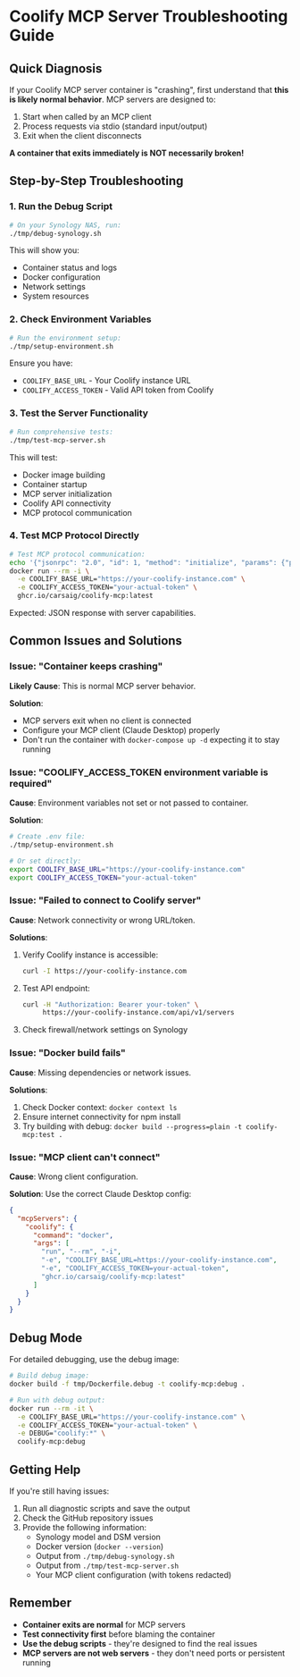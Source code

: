 # Coolify MCP Server Troubleshooting Guide

## Quick Diagnosis

If your Coolify MCP server container is "crashing", first understand that **this is likely normal behavior**. MCP servers are designed to:

1. Start when called by an MCP client
2. Process requests via stdio (standard input/output)
3. Exit when the client disconnects

**A container that exits immediately is NOT necessarily broken!**

## Step-by-Step Troubleshooting

### 1. Run the Debug Script

```bash
# On your Synology NAS, run:
./tmp/debug-synology.sh
```

This will show you:
- Container status and logs
- Docker configuration
- Network settings
- System resources

### 2. Check Environment Variables

```bash
# Run the environment setup:
./tmp/setup-environment.sh
```

Ensure you have:
- `COOLIFY_BASE_URL` - Your Coolify instance URL
- `COOLIFY_ACCESS_TOKEN` - Valid API token from Coolify

### 3. Test the Server Functionality

```bash
# Run comprehensive tests:
./tmp/test-mcp-server.sh
```

This will test:
- Docker image building
- Container startup
- MCP server initialization
- Coolify API connectivity
- MCP protocol communication

### 4. Test MCP Protocol Directly

```bash
# Test MCP protocol communication:
echo '{"jsonrpc": "2.0", "id": 1, "method": "initialize", "params": {"protocolVersion": "2024-11-05", "capabilities": {}, "clientInfo": {"name": "test", "version": "1.0.0"}}}' | \
docker run --rm -i \
  -e COOLIFY_BASE_URL="https://your-coolify-instance.com" \
  -e COOLIFY_ACCESS_TOKEN="your-actual-token" \
  ghcr.io/carsaig/coolify-mcp:latest
```

Expected: JSON response with server capabilities.

## Common Issues and Solutions

### Issue: "Container keeps crashing"

**Likely Cause**: This is normal MCP server behavior.

**Solution**: 
- MCP servers exit when no client is connected
- Configure your MCP client (Claude Desktop) properly
- Don't run the container with `docker-compose up -d` expecting it to stay running

### Issue: "COOLIFY_ACCESS_TOKEN environment variable is required"

**Cause**: Environment variables not set or not passed to container.

**Solution**:
```bash
# Create .env file:
./tmp/setup-environment.sh

# Or set directly:
export COOLIFY_BASE_URL="https://your-coolify-instance.com"
export COOLIFY_ACCESS_TOKEN="your-actual-token"
```

### Issue: "Failed to connect to Coolify server"

**Cause**: Network connectivity or wrong URL/token.

**Solutions**:
1. Verify Coolify instance is accessible:
   ```bash
   curl -I https://your-coolify-instance.com
   ```

2. Test API endpoint:
   ```bash
   curl -H "Authorization: Bearer your-token" \
        https://your-coolify-instance.com/api/v1/servers
   ```

3. Check firewall/network settings on Synology

### Issue: "Docker build fails"

**Cause**: Missing dependencies or network issues.

**Solutions**:
1. Check Docker context: `docker context ls`
2. Ensure internet connectivity for npm install
3. Try building with debug: `docker build --progress=plain -t coolify-mcp:test .`

### Issue: "MCP client can't connect"

**Cause**: Wrong client configuration.

**Solution**: Use the correct Claude Desktop config:
```json
{
  "mcpServers": {
    "coolify": {
      "command": "docker",
      "args": [
        "run", "--rm", "-i",
        "-e", "COOLIFY_BASE_URL=https://your-coolify-instance.com",
        "-e", "COOLIFY_ACCESS_TOKEN=your-actual-token",
        "ghcr.io/carsaig/coolify-mcp:latest"
      ]
    }
  }
}
```

## Debug Mode

For detailed debugging, use the debug image:

```bash
# Build debug image:
docker build -f tmp/Dockerfile.debug -t coolify-mcp:debug .

# Run with debug output:
docker run --rm -it \
  -e COOLIFY_BASE_URL="https://your-coolify-instance.com" \
  -e COOLIFY_ACCESS_TOKEN="your-actual-token" \
  -e DEBUG="coolify:*" \
  coolify-mcp:debug
```

## Getting Help

If you're still having issues:

1. Run all diagnostic scripts and save the output
2. Check the GitHub repository issues
3. Provide the following information:
   - Synology model and DSM version
   - Docker version (`docker --version`)
   - Output from `./tmp/debug-synology.sh`
   - Output from `./tmp/test-mcp-server.sh`
   - Your MCP client configuration (with tokens redacted)

## Remember

- **Container exits are normal** for MCP servers
- **Test connectivity first** before blaming the container
- **Use the debug scripts** - they're designed to find the real issues
- **MCP servers are not web servers** - they don't need ports or persistent running

